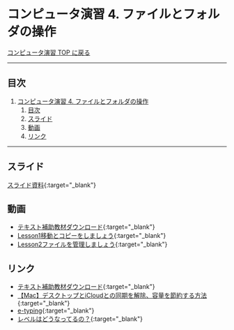 # コンピュータ演習 4. ファイルとフォルダの操作

[コンピュータ演習 TOP に戻る](./index.md)

---

## 目次

1. [コンピュータ演習 4. ファイルとフォルダの操作](#コンピュータ演習-4-ファイルとフォルダの操作)
   1. [目次](#目次)
   2. [スライド](#スライド)
   3. [動画](#動画)
   4. [リンク](#リンク)


---

## スライド

[スライド資料](./cp_04slide.pdf){:target="_blank"}

## 動画
- [テキスト補助教材ダウンロード](https://www.youtube.com/watch?v=4OK8d9HC_ww){:target="_blank"}
- [Lesson1移動とコピーをしましょう](https://www.youtube.com/watch?v=COy2mXSe4oQ){:target="_blank"}
- [Lesson2ファイルを管理しましょう](https://www.youtube.com/watch?v=h2Nua2Q2Cng){:target="_blank"}

## リンク
- [テキスト補助教材ダウンロード](http://noa-prolab.co.jp/download/){:target="_blank"}
- [【Mac】デスクトップとiCloudとの同期を解除、容量を節約する方法](https://info-pocket.com/%E3%80%90mac%E3%80%91%E3%83%87%E3%82%B9%E3%82%AF%E3%83%88%E3%83%83%E3%83%97%E3%81%A8icloud%E3%81%A8%E3%81%AE%E5%90%8C%E6%9C%9F%E3%82%92%E8%A7%A3%E9%99%A4%E3%80%81%E5%AE%B9%E9%87%8F%E3%82%92%E7%AF%80/){:target="_blank"}
- [e-typing](https://www.e-typing.ne.jp/){:target="_blank"}
- [レベルはどうなってるの？](https://www.e-typing.ne.jp/help/015.asp){:target="_blank"}
